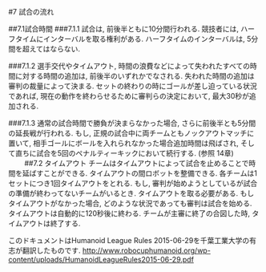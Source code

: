 #7 試合の流れ

##7.1試合時間
###7.1.1
試合は, 前後半ともに10分間行われる. 競技者には, ハーフタイムにインターバルを取る権利がある. ハーフタイムのインターバルは, 5分間を超えてはならない.

###7.1.2
選手交代やタイムアウト, 時間の浪費などによって失われたすべての時間に対する時間の追加は, 前後半のいずれかでなされる. 失われた時間の追加は審判の裁量によって決まる. セットの終わりの時にゴールが差し迫っている状況であれば, 現在の動作を終わらせるために審判らの決定において, 最大30秒が追加される.

###7.1.3
通常の試合時間で勝負が決まらなかった場合, さらに前後半とも5分間の延長戦が行われる. もし, 正規の試合中に両チームともノックアウトマッチに置いて, 相手ゴールにボールを入れられなかった場合追加時間は飛ばされ, そして直ちに試合を5回のペナルティーキックにおいて続行する. (参照 14章)
　　
##7.2 タイムアウト
チームはタイムアウトによって試合を止めることで時間を延ばすことができる. タイムアウトの間ロボットを整備できる. 各チームは1セットにつき1回タイムアウトをとれる. もし, 審判が始めようとしているが試合の準備が終わってないチームがいるとき. タイムアウトを取る必要がある. もしタイムアウトがなかった場合, どのような状況であっても審判は試合を始める. タイムアウトは自動的に120秒後に終わる. チームが主審に終了の合図した時, タイムアウトは終了する.

このドキュメントはHumanoid League Rules 2015-06-29を千葉工業大学の有志が翻訳したものです.
<http://www.robocuphumanoid.org/wp-content/uploads/HumanoidLeagueRules2015-06-29.pdf>
